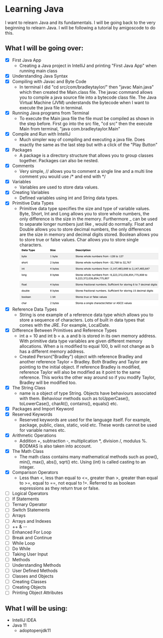 # Learning Java
I want to relearn Java and its fundamentals. I will be going back to the very beginning to relearn Java. I will be following a tutorial by amigoscode to do this.

## What I will be going over:
- [x] First Java App
    - Creating a Java project in IntelliJ and printing "First Java App" when running main class
- [x] Understanding Java Syntax
- [x] Compiling with Javac and Byte Code
    - In terminal I did "cd src/com/bradleytaylor/" then "javac Main.java" which then created the Main.class file. The javac command allows you to compile a java source file into a bytecode class file. The Java Virtual Machine (JVM) understands the bytecode when I want to execute the java file in terminal.
- [x] Running Java programs from Terminal
    - To execute the Main java file the file must be compiled as shown in the step before. First go into the src file, "cd src" then the execute Main from terminal, "java com.bradleytaylor.Main"  
- [x] Compile and Run with IntelliJ
    - Much simpler way of compiling and executing a java file. Does exactly the same as the last step but with a click of the "Play Button"
- [x] Packages
    - A package is a directory structure that allows you to group classes together. Packages can also be nested.
- [x] Comments
    - Very simple, // allows you to comment a single line and a multi line comment you would use /* and end with */
- [x] Variables
    - Variables are used to store data values.
- [x] Creating Variables
    - Defined variables using int and String data types.
- [x] Primitive Data Types
    - Primitive data type specifies the size and type of variable values. Byte, Short, Int and Long allows you to store whole numbers, the only difference is the size in the memory. Furthermore _ can be used to separate longer numbers just like , would do normally. Float and Double allows you to store decimal numbers, the only differences are the size in memory and decimal digits stored. Boolean allows you to store true or false values. Char allows you to store single characters.
    ![Primitive Data Types](https://github.com/BradleyTaylor7/learn-java/blob/master/PrimitiveDataTypes.png)
- [x] Reference Data Types
    - String is one example of a reference data type which allows you to store a sequence of characters. Lots of built in data types that comes with the JRE. For example, LocalDate.
- [x] Difference Between Primitives and Reference Types
    - int a = 10 and int b = a. a and b is stored in its own memory address. With primitive data type variables are given different memory allocations. When a is modified to equal 100, b will not change as b has a different memory address.
    - Created Person("Bradley") object with reference Bradley and another reference Taylor = Bradley. Both Bradley and Taylor are pointing to the initial object. If reference Bradley is modified, reference Taylor will also be modified as it point to the same reference. This works the other way around so if you modify Taylor, Bradley will be modified too. 
- [x] The String Class
    - name is a object of type String. Objects have behaviours associated with them. Behaviour methods such as toUpperCase(), toLowerCase(), charAt(), contains(), equals() etc.
- [x] Packages and Import Keyword
- [x] Reserved Keywords
    - Reserved keywords are used for the language itself. For example, package, public, class, static, void etc. These words cannot be used for variable names etc.
- [x] Arithmetic Operations
    - Addition +, subtraction -, multiplication *, division /, modulus %. BODMAS is also taken into account.
- [x] The Math Class
    - The math class contains many mathematical methods such as pow(), min(), max(), abs(), sqrt() etc. Using (int) is called casting to an integer.  
- [x] Comparison Operators
    - Less than <, less than equal to <=, greater than >, greater than equal to >=, equal to ==, not equal to !=. Referred to as boolean expressions as they return true or false.
- [ ] Logical Operators
- [ ] If Statements
- [ ] Ternary Operator
- [ ] Switch Statements
- [ ] Arrays
- [ ] Arrays and Indexes
- [ ] ++ & --
- [ ] Enhanced For Loop
- [ ] Break and Continue
- [ ] While Loop
- [ ] Do While
- [ ] Taking User Input 
- [ ] Methods
- [ ] Understanding Methods
- [ ] User Defined Methods
- [ ] Classes and Objects
- [ ] Creating Classes
- [ ] Creating Objects
- [ ] Printing Object Attributes

## What I will be using:
* IntelliJ IDEA
* Java 11
  * adoptopenjdk11